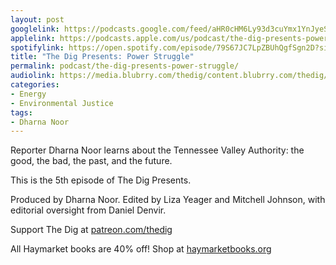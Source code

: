 ```yaml
---
layout: post
googlelink: https://podcasts.google.com/feed/aHR0cHM6Ly93d3cuYmx1YnJyeS5jb20vZmVlZHMvdGhlZGlnLnhtbA/episode/aHR0cHM6Ly90aGVkaWcuYmx1YnJyeS5uZXQvP3A9MjQ1MA?sa=X&ved=0CAUQkfYCahcKEwiou6rMnMSAAxUAAAAAHQAAAAAQCg
applelink: https://podcasts.apple.com/us/podcast/the-dig-presents-power-struggle/id1043245989?i=1000623080575
spotifylink: https://open.spotify.com/episode/79S67JC7LpZBUhQgfSgn2D?si=L9lN7xQaQr2WRZlO_-rmyg
title: "The Dig Presents: Power Struggle"
permalink: podcast/the-dig-presents-power-struggle/
audiolink: https://media.blubrry.com/thedig/content.blubrry.com/thedig/DigPresents05-TVA_FINAL.mp3
categories:
- Energy
- Environmental Justice
tags:
- Dharna Noor
---
```


Reporter Dharna Noor learns about the Tennessee Valley Authority: the good, the bad, the past, and the future.

This is the 5th episode of The Dig Presents.

Produced by Dharna Noor. Edited by Liza Yeager and Mitchell Johnson, with editorial oversight from Daniel Denvir. 

Support The Dig at [patreon.com/thedig](http://patreon.com/thedig)

All Haymarket books are 40% off! Shop at [haymarketbooks.org](http://haymarketbooks.org)

